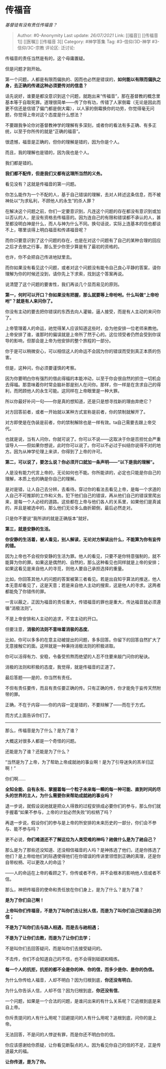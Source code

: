 # 传福音
*基督徒有没有责任传福音？*

> Author: #0-Anonymity
> Last update: *26/07/2021*
> Link: [[福音]] [[传福音 1]] [[医嘱]] [[传福音 3]]
> Category: #神学答集
> Tag: #3-信仰/3D-神学 #3-信仰/3C-宗教
> 评论区:
> 泛讨论:

传福音的责任当然是有的，这个毋庸置疑。

但是问题才刚开始。

第一个问题，人都是有限而偏执的、因而也必然是错误的，**如何能以有限而偏执之身，去正确的传递这种必须要传对的信息？**

话先说好，谁要是都没意识到这个问题，就跑出来“传福音”，那在基督教的概念里基本等于自取死罪。道理很简单——传了你有功，传错了人家倒霉（无论是因此而更不信还是信错了偏门都是倒大霉），以人家的倒霉换你的功劳，你觉得毫无问题，你觉得上帝对这个态度是什么想法？

不要跟我争论你对基督教神学的理解有多深刻，或者你的看法有多正确、有多正统，以至于你所传的就是“正确的福音”。

很遗憾，福音是正确的，但你的理解是错的，因为你是个人。

而且，我的理解也是错的，因为我也是个人。

我们都是错的。

**我们都不配传，但是我们又都有这理所当然的义务。**

看见没有？这就是传福音的第一问题。

你怎么能作为一个不配的人，基于自己错误的理解，去对人转述这条信息，而不被神处以“为求私利，不顾他人的永生”的杀人罪？

在解决这个问题之前，你们一定要意识到，凡连这个问题的存在都没有意识到或加以否认的人，是没有资格去传福音的。因为连自己的有限和错误都不承认的人，甚至都没明白神是什么，而人与神为什么不同。换句话说，实际上连基本的信也都谈不上，哪里谈得上明白福音和传递福音呢？

而你只要意识到了这个问题的存在，也是在对这个问题有了自己的某种合理的回应之后才去依之行事，那么至少你至少算是有了最初的资格的。

也许，你不会把自己传进地狱里去。

而你如果没有看见这个问题，或者对这个问题没有能令自己良心平静的答案，请你理解为你的时候还没到，请你先上下求索，找到这个答案再说。

说清楚了这个问题的要害性，我们再谈几个显而易见的原则。

**第一，何时可以开口？你如果没有把握，那么就要等上帝吩咐。什么叫做“上帝吩咐”？就是有人来问你了。**

你没有主动的要去把你错误的东西去向人灌输，逼人接受，而是有人主动的来问你了。

上帝管理着人的命运，祂觉得某人应该知道这些时，会为他安排一位老师来教他。上帝安排了谁，谁那时的偏误就是上帝所了然于心的。这位领受者仍然会受到你误导的影响，但那会是上帝为他安排的整个旅程的一部分。

你于是可以稍微安心，可以相信这人的命运不会因为你的错误而受到真正本质的伤害。

但是，这种问，你必须要谨慎的考察。

因为你要明白你有强烈的借此得福的本能冲动，以至于你会很自然的抓住一切机会去得福。那意味着你时常会脑补那是别人在问你。那样，你一样是在贪求自己的得利，而罔顾他人的永生可能。这同样在上帝眼里是一种大罪。

所以你最好补问一句——你是真的想知道，还是只是想寻找新的理由弃绝它？

对方回答前者，或者一开始就以某种方式宣称是前者，你的禁制就解开了。

对方即使是在伪装是前者，你的禁制解除也是一样有效。ta自己需要去跟上帝交代。

也就是说，当有人问你，你就可说了。你可以不说——这取决于你是否担忧会严重误导人——但如果你想说，此时你可以说了。你可以不必过于纠结你说得不对的地方。因为从神学伦理上来讲，你得到了上帝的许可。

**第二，可以说了，要怎么说？你必须开口就加一条声明——“以下是我的理解”。**

人是没有能力代言上帝的，无论如何也不能。你所能讲的，必定也只能是你自己的理解，本质上也的确是你自己的理解。

是对是错，让人自己去分辨，去看待。穿过你的看法去看见上帝，是每一个求道的人自己不可推卸的工作和义务。犯下他们自己的错误，再从他们自己的错误里爬出来，是每一个人必经的道路。这些都在上帝与他们各人的关系里，如果他们是真诚的，并且是被选中的，那么他们无论多么曲折颠倒，最后必然走对。

只是你不要说“我所讲的就是正确版本”就好。

**第三，就是安静的生活。**

**你安静的生活着，被人看见，别人解读，无论对方解读出什么，不能算为你有妄传的错。**

因为上帝也不会视你安静的生活为罪。他人的看见，只要不是你特意强制的，就不能算为你的罪。如果这是偶然的、自然的，那么这种看见也同样就是上帝的安排；如果这看见是来自他人的寻觅，则他人要自己承担选择的重量。

比如，你回答其他人的问题的答案被第三者看见。若是出自知乎算法的推送，他人本无意却看见了，这是天意；若是来自他人主动的搜索，这是他人的寻求。这两者都能免了你错传的罪。

一言以蔽之，正因为福音的责任重大，传错福音的罪也是重大，传达福音就必须遵循“消极法则”。

不是上帝安排和人主动的追求，不宜主动的开口。

但要注意，**消极的法则不意味着消极的态度**。

比如，你可以多多的在意主动被提出的问题，多多回答。你留下的回答自然扩大了无意接触它的面。这样就是一种秉持消极法则的积极进取。

你可以活得有力、安稳，令备受煎熬而绝望的人忍不住要来敲门问你的秘诀。

消极的法则和积极的态度，我觉得，就是传福音的正道了。

最后答题——是的，你当然有责任。

不但有责任要传，而且有责任要正确的传。只有正确的传，你才能免于妄传天然附带的罪。

正确，不在于内容——你的内容一定是错的，不要辩解了——而在于方式。

而方式上面告诉你们了。

---

那么，传福音是为了什么？是为了谁？

大概这对很多人都是一个奇怪的问题。

还能是为了谁？还能是为了什么？

“当然是为了上帝，为了帮助上帝成就祂的事业啊！是为了引导迷失的羔羊归正啊！”

你们啊……

**全知全能、自有永有、掌握着每一个粒子未来每一瞬的每一种可能、直到时间的尽头的世界的主人，为什么需要你来帮助成就祂的事业吗？**

退一步说，就假设说祂就是把众人得救的过程安排成必要你们的参与，那么你们就手握着“如果不参与，上帝的计划必然失败”的权柄了吗？

再退一步说，假设你们的参与是上帝的所安排的未来历史的一部分，你们会不参与、能不参与吗？

更不必说，**你们难道还不了解这位为人类受难的神吗？祂做什么是为了祂自己？**

那么是为了那些还没知道、还没相信福音的人吗？是神拣选了他们，还是你拣选了他们？是上帝给他们的际遇使得他们在你错误的传讲里领悟到正确的真理，还是你自带权柄、可以更改人的命运？

——人的命运在上帝的看顾之下，你传或者不传，并不会根本的影响他人信或者不信。

那么，神把传福音的使命和责任放在你们身上，是为了什么？是为了谁？

**是为了你们自己啊！**

**上帝叫你们传福音，不是为了叫你们去让别人信，而是为了叫你们自己知道自己的信；**

**不是为了叫你们去与路人相遇，而是去与祂相遇；**

**不是为了让你们去教，而是为了让你们去学；**

不是叫你们去回答疑问，而是叫你们去接受疑问的。

不去传，你们不会知道自己的不信，也不会得到砥砺和精炼。

**每一个人的抗拒，抗拒的都不全是你的神、你的信，而多少是你、是你的伪信。**

为什么你传给人福音，人却不明白？因为归根到底，**你还没有明白**。

为什么你告诉人信，人却不信？因为归根到底，**你还没有信**。

一个问题，如果是一个合法的问题，是谁问出来的有什么关系呢？它追根到底是来自上帝。

你斥责提问的人有什么用呢？回避提问的人有什么用呢？追根到底，问你的是上帝。

无法回答，不是问的人悖逆有罪，而是你还不明白你的信。

你应该感谢给你质疑，让你看见断裂点的人。因为看见你自己的信的不足，正是传道最大的福。

**让你传道，是为了你。**
